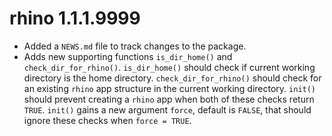 # rhino 1.1.1.9999

* Added a `NEWS.md` file to track changes to the package.
* Adds new supporting functions `is_dir_home()` and `check_dir_for_rhino()`. `is_dir_home()` should check if current working directory is the home directory. `check_dir_for_rhino()` should check for an existing `rhino` app structure in the current working directory. `init()` should prevent creating a `rhino` app when both of these checks return `TRUE`. `init()` gains a new argument `force`, default is `FALSE`, that should ignore these checks when `force = TRUE`.
